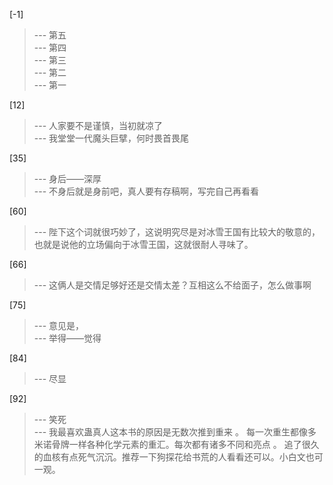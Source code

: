 
[-1] 
>--- 第五<br>
>--- 第四<br>
>--- 第三<br>
>--- 第二<br>
>--- 第一<br>

[12] 
>--- 人家要不是谨慎，当初就凉了<br>
>--- 我堂堂一代魔头巨擘，何时畏首畏尾<br>

[35] 
>--- 身后——深厚<br>
>--- 不身后就是身前吧，真人要有存稿啊，写完自己再看看<br>

[60] 
>--- 陛下这个词就很巧妙了，这说明究尽是对冰雪王国有比较大的敬意的，也就是说他的立场偏向于冰雪王国，这就很耐人寻味了。<br>

[66] 
>--- 这俩人是交情足够好还是交情太差？互相这么不给面子，怎么做事啊<br>

[75] 
>--- 意见是，<br>
>--- 举得——觉得<br>

[84] 
>--- 尽显<br>

[92] 
>--- 笑死<br>
>--- 我最喜欢蛊真人这本书的原因是无数次推到重来 。 每一次重生都像多米诺骨牌一样各种化学元素的重汇。每次都有诸多不同和亮点 。  追了很久的血核有点死气沉沉。推荐一下狗探花给书荒的人看看还可以。小白文也可一观。<br>
